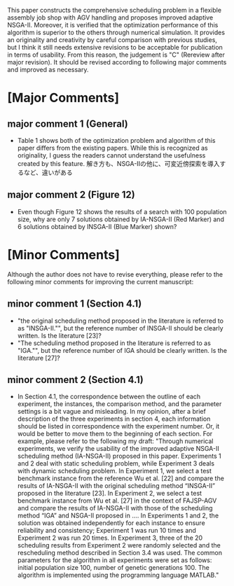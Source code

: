 This paper constructs the comprehensive scheduling problem in a flexible assembly job shop with AGV handling and proposes improved adaptive NSGA-II.
Moreover, it is verified that the optimization performance of this algorithm is superior to the others through numerical simulation. 
It provides an originality and creativity by careful comparison with previous studies, but I think it still needs extensive revisions to be acceptable for publication in terms of usability. 
From this reason, the judgement is "C" (Rereview after major revision). It should be revised according to following major comments and improved as necessary.

# [Major Comments]
## major comment 1 (General)
- Table 1 shows both of the optimization problem and algorithm of this paper differs from the existing papers. While this is recognized as originality, I guess the readers cannot understand the usefulness created by this feature.
解き方も、NSGA-IIの他に、可変近傍探索を導入するなど、違いがある


## major comment 2 (Figure 12)
- Even though Figure 12 shows the results of a search with 100 population size, why are only 7 solutions obtained by IA-NSGA-II (Red Marker) and 6 solutions obtained by INSGA-II (Blue Marker) shown?


# [Minor Comments]
Although the author does not have to revise everything, please refer to the following minor comments for improving the current manuscript:

## minor comment 1 (Section 4.1)
- "the original scheduling method proposed in the literature is referred to as "INSGA-II."", but the reference number of INSGA-II should be clearly written. Is the literature [23]?
- "The scheduling method proposed in the literature is referred to as "IGA."", but the reference number of IGA should be clearly written. Is the literature [27]?

## minor comment 2 (Section 4.1)
- In Section 4.1, the correspondence between the outline of each experiment, the instances, the comparison method, and the parameter settings is a bit vague and misleading. In my opinion, after a brief description of the three experiments in section 4, each information should be listed in correspondence with the experiment number. Or, it would be better to move them to the beginning of each section. For example, please refer to the following my draft: "Through numerical experiments, we verify the usability of the improved adaptive NSGA-II scheduling method (IA-NSGA-II) proposed in this paper. Experiments 1 and 2 deal with static scheduling problem, while Experiment 3 deals with dynamic scheduling problem. In Experiment 1, we select a test benchmark instance from the reference Wu et al. [22] and compare the results of IA-NSGA-II with the original scheduling method “INSGA-II” proposed in the literature [23]. In Experiment 2, we select a test benchmark instance from Wu et al. [27] in the context of FAJSP-AGV and compare the results of IA-NSGA-II with those of the scheduling method “IGA” and NSGA-II proposed in .... In Experiments 1 and 2, the solution was obtained independently for each instance to ensure reliability and consistency; Experiment 1 was run 10 times and Experiment 2 was run 20 times. In Experiment 3, three of the 20 scheduling results from Experiment 2 were randomly selected and the rescheduling method described in Section 3.4 was used. The common parameters for the algorithm in all experiments were set as follows: initial population size 100, number of genetic generations 100. The algorithm is implemented using the programming language MATLAB."
